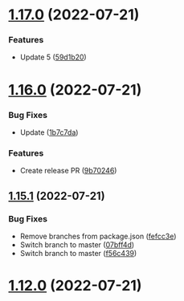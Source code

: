 # [1.17.0](https://github.com/maxweldsouza/maxweldsouza-test-repo/compare/v1.16.0...v1.17.0) (2022-07-21)


### Features

* Update 5 ([59d1b20](https://github.com/maxweldsouza/maxweldsouza-test-repo/commit/59d1b20c9848b487fdf556a11910061c78acb7df))

# [1.16.0](https://github.com/maxweldsouza/maxweldsouza-test-repo/compare/v1.15.1...v1.16.0) (2022-07-21)


### Bug Fixes

* Update ([1b7c7da](https://github.com/maxweldsouza/maxweldsouza-test-repo/commit/1b7c7da2462b269b99ec63af4086b8d74a477c7e))


### Features

* Create release PR ([9b70246](https://github.com/maxweldsouza/maxweldsouza-test-repo/commit/9b7024654f9490080c01a680defefd699ddcecbb))

## [1.15.1](https://github.com/maxweldsouza/maxweldsouza-test-repo/compare/v1.15.0...v1.15.1) (2022-07-21)


### Bug Fixes

* Remove branches from package.json ([fefcc3e](https://github.com/maxweldsouza/maxweldsouza-test-repo/commit/fefcc3e2d56d564c851e966d76369c71e67a7bc2))
* Switch branch to master ([07bff4d](https://github.com/maxweldsouza/maxweldsouza-test-repo/commit/07bff4d2a1d2a84d6b564247ae0aa088b1078215))
* Switch branch to master ([f56c439](https://github.com/maxweldsouza/maxweldsouza-test-repo/commit/f56c4393021daa753b96497d1a0f60fce8a66ee2))

# [1.12.0](https://github.com/maxweldsouza/maxweldsouza-test-repo/compare/v1.13.0...v1.12.0) (2022-07-21)
